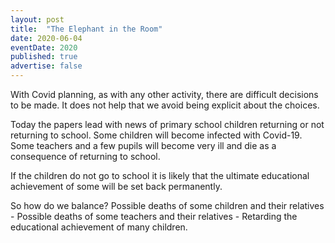 ```yaml
---
layout: post
title:  "The Elephant in the Room"
date: 2020-06-04
eventDate: 2020
published: true
advertise: false
---
```


With Covid planning, as with any other activity, there are difficult decisions to be made. It does not help that we avoid being explicit about the choices.

Today the papers lead with news of primary school children returning or not returning to school. Some children will become infected with Covid-19. Some teachers and a few pupils will become very ill and die as a consequence of returning to school.

If the children do not go to school it is likely that the ultimate educational achievement of some will be set back permanently.

So how do we balance? Possible deaths of some children and their relatives - Possible deaths of some teachers and their relatives - Retarding the educational achievement of many children.
